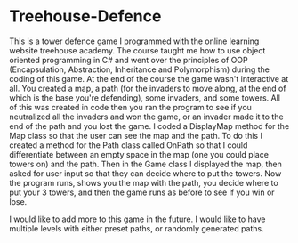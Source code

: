 # Treehouse-Defence
This is a tower defence game I programmed with the online learning website treehouse academy.
The course taught me how to use object oriented programming in C# and went over the principles of OOP (Encapsulation, Abstraction, Inheritance and Polymorphism) during the coding of this game.
At the end of the course the game wasn't interactive at all. You created a map, a path (for the invaders to move along, at the end of which is the base you're defending), some invaders, and some towers. All of this was created in code then you ran the program to see if you neutralized all the invaders and won the game, or an invader made it to the end of the path and you lost the game.
I coded a DisplayMap method for the Map class so that the user can see the map and the path. To do this I created a method for the Path class called OnPath so that I could differentiate between an empty space in the map (one you could place towers on) and the path. 
Then in the Game class I displayed the map, then asked for user input so that they can decide where to put the towers.
Now the program runs, shows you the map with the path, you decide where to put your 3 towers, and then the game runs as before to see if you win or lose.

I would like to add more to this game in the future. I would like to have multiple levels with either preset paths, or randomly generated paths.

